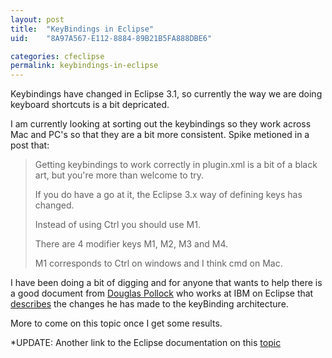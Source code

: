 ```yaml
---
layout: post
title:  "KeyBindings in Eclipse"
uid:	"8A97A567-E112-8884-89B21B5FA888DBE6"

categories: cfeclipse
permalink: keybindings-in-eclipse
---
```

Keybindings have changed in Eclipse 3.1, so currently the way we are doing keyboard shortcuts is a bit depricated. 

I am currently looking at sorting out the keybindings so they work across Mac and PC's so that they are a bit more consistent.  Spike metioned in a post that:
<blockquote>
Getting keybindings to work correctly in plugin.xml is a bit of a black
art, but you're more than welcome to try.

If you do have a go at it, the Eclipse 3.x way of defining keys has changed.

Instead of using Ctrl you should use M1.

There are 4 modifier keys M1, M2, M3 and M4.

M1 corresponds to Ctrl on windows and I think cmd on Mac.
</blockquote>

I have been doing a bit of digging and for anyone that wants to help there is a good document from <a href="http://www.magma.ca/~pollockd/desudation.html">Douglas Pollock</a> who works at IBM on Eclipse that <a href="http://www.magma.ca/~pollockd/despumate/bindingsHowTo.html">describes</a> the changes he has made to the keyBinding architecture.

More to come on this topic once I get some results.

*UPDATE: Another link to the Eclipse documentation on this <a href="http://help.eclipse.org/help31/index.jsp?topic=/org.eclipse.platform.doc.isv/guide/wrkAdv_keyBindings.htm">topic</a>